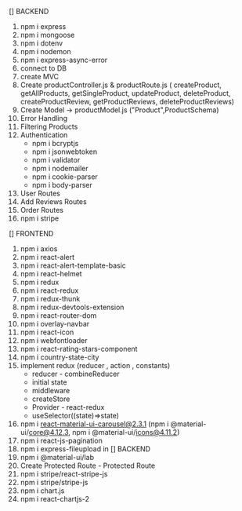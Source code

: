 [] BACKEND

1. npm i express
2. npm i mongoose
3. npm i dotenv
4. npm i nodemon
5. npm i express-async-error
6. connect to DB
7. create MVC
8. Create productController.js & productRoute.js (
   createProduct,
   getAllProducts,
   getSingleProduct,
   updateProduct,
   deleteProduct,
   createProductReview,
   getProductReviews,
   deleteProductReviews)
9. Create Model -> productModel.js ("Product",ProductSchema)
10. Error Handling
11. Filtering Products
12. Authentication
    - npm i bcryptjs
    - npm i jsonwebtoken
    - npm i validator
    - npm i nodemailer
    - npm i cookie-parser
    - npm i body-parser
13. User Routes
14. Add Reviews Routes
15. Order Routes
16. npm i stripe

[] FRONTEND

1. npm i axios
2. npm i react-alert
3. npm i react-alert-template-basic
4. npm i react-helmet
5. npm i redux
6. npm i react-redux
7. npm i redux-thunk
8. npm i redux-devtools-extension
9. npm i react-router-dom
10. npm i overlay-navbar
11. npm i react-icon
12. npm i webfontloader
13. npm i react-rating-stars-component
14. npm i country-state-city
15. implement redux (reducer , action , constants)
    - reducer - combineReducer
    - initial state
    - middleware
    - createStore
    - Provider - react-redux
    - useSelector((state)=>state)
16. npm i react-material-ui-carousel@2.3.1 (npm i @material-ui/core@4.12.3, npm i @material-ui/icons@4.11.2)
17. npm i react-js-pagination
18. npm i express-fileupload in [] BACKEND
19. npm i @material-ui/lab
20. Create Protected Route - Protected Route
21. npm i stripe/react-stripe-js
22. npm i stripe/stripe-js
23. npm i chart.js
24. npm i react-chartjs-2
